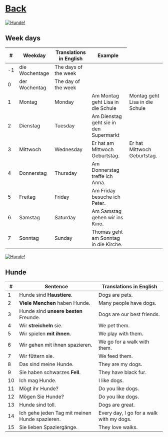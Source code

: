 # [Back](../a1/README.md)

<a href="https://www.youtube.com/watch?v=j4T5C5gyBN4&list=PL5QyCnFPRx0GxaFjdAVkx7K9TfEklY4sg&index=13" target="_blank">
    <img src="http://i3.ytimg.com/vi/j4T5C5gyBN4/maxresdefault.jpg" 
    alt="Hunde!"/></a>

## Week days
<table>
 <thead>
  <tr>
   <th>#</th>
   <th>Weekday</th>
   <th>Translations in English</th>
   <th>Example</th>
  </tr>
 </thead>
 <tbody>
  <tr>
   <td>-1</td>
   <td>die Wochentage</td>
   <td>The days of the week</td>
  </tr>
  <tr>
   <td>0</td>
   <td>der Wochentag</td>
   <td>The day of the week</td>
  </tr>
  <tr>
   <td>1</td>
   <td>Montag</td>
   <td>Monday</td>
   <td>Am Montag geht Lisa in die Schule</td>
   <td>Montag geht Lisa in die Schule</td>
  </tr>
  <tr>
   <td>2</td>
   <td>Dienstag</td>
   <td>Tuesday</td>
   <td>Am Dienstag geht sie in den Supermarkt</td>
  </tr>
  <tr>
   <td>3</td>
   <td>Mittwoch</td>
   <td>Wednesday</td>
   <td>Er hat am Mittwoch Geburtstag.</td>
   <td>Er hat Mittwoch Geburtstag.</td>
  </tr>
  <tr>
   <td>4</td>
   <td>Donnerstag</td>
   <td>Thursday</td>
   <td>Am Donnerstag treffe ich Anna.</td>
  </tr>
  <tr>
   <td>5</td>
   <td>Freitag</td>
   <td>Friday</td>
   <td>Am Friday besuche ich Peter.</td>
  </tr>
  <tr>
   <td>6</td>
   <td>Samstag</td>
   <td>Saturday</td>
   <td>Am Samstag gehen wir ins Kino.</td>
  </tr>
  <tr>
   <td>7</td>
   <td>Sonntag</td>
   <td>Sunday</td>
   <td>Thomas geht am Sonntag in die Kirche.</td>
  </tr>
 </tbody>
</table>


<a href="https://www.youtube.com/watch?v=https://www.youtube.com/watch?v=FGFz08E8vVs&list=PL5QyCnFPRx0GxaFjdAVkx7K9TfEklY4sg&index=12" target="_blank">
    <img src="http://i3.ytimg.com/vi/FGFz08E8vVs/maxresdefault.jpg" 
    alt="Hunde!"/></a>

## Hunde

<table>
 <thead>
  <tr>
   <th>#</th>
   <th>Sentence</th>
   <th>Translations in English</th>
  </tr>
 </thead>
 <tbody>
  <tr>
   <td>1</td>
   <td>Hunde sind <strong>Haustiere</strong>.</td>
   <td>Dogs are pets.</td>
  </tr>
  <tr>
   <td>2</td>
   <td><strong>Viele Menchen</strong> haben Hunde.</td>
   <td>Many people have dogs.</td>
  </tr>
  <tr>
   <td>3</td>
   <td>Hunde sind <strong>unsere besten</strong> Freunde.</td>
   <td>Dogs are our best friends.</td>
  </tr>
  <tr>
   <td>4</td>
   <td>Wir <strong>streicheln</strong> sie.</td>
   <td>We pet them.</td>
  </tr>
  <tr>
   <td>5</td>
   <td>Wir spielen <strong>mit ihnen</strong>.</td>
   <td>We play with them.</td>
  </tr>
  <tr>
   <td>6</td>
   <td>Wir gehen mit ihnen spazieren.</td>
   <td>We go for a walk with them.</td>
  </tr>
  <tr>
   <td>7</td>
   <td>Wir füttern sie.</td>
   <td>We feed them.</td>
  </tr>
  <tr>
   <td>8</td>
   <td>Das sind meine Hunde.</td>
   <td>They are my dogs.</td>
  </tr>
  <tr>
   <td>9</td>
   <td>Sie haben schwarzes <strong>Fell</strong>.</td>
   <td>They have black fur.</td>
  </tr>
  <tr>
   <td>10</td>
   <td>Ich mag Hunde.</td>
   <td>I like dogs.</td>
  </tr>
  <tr>
   <td>11</td>
   <td>Mögt ihr Hunde?</td>
   <td>Do you like dogs.</td>
  </tr>
  <tr>
   <td>12</td>
   <td>Mögen Sie Hunde?</td>
   <td>Do you like dogs.</td>
  </tr>
  <tr>
   <td>13</td>
   <td>Hunde sind toll.</td>
   <td>Dogs are great.</td>
  </tr>
  <tr>
   <td>14</td>
   <td>Ich gehe jeden Tag mit meinen Hunde spazieren.</td>
   <td>Every day, I go for a walk with my dogs.</td>
  </tr>
  <tr>
   <td>15</td>
   <td>Sie lieben Spaziergänge.</td>
   <td>They love walks.</td>
  </tr>
 </tbody>
</table>

